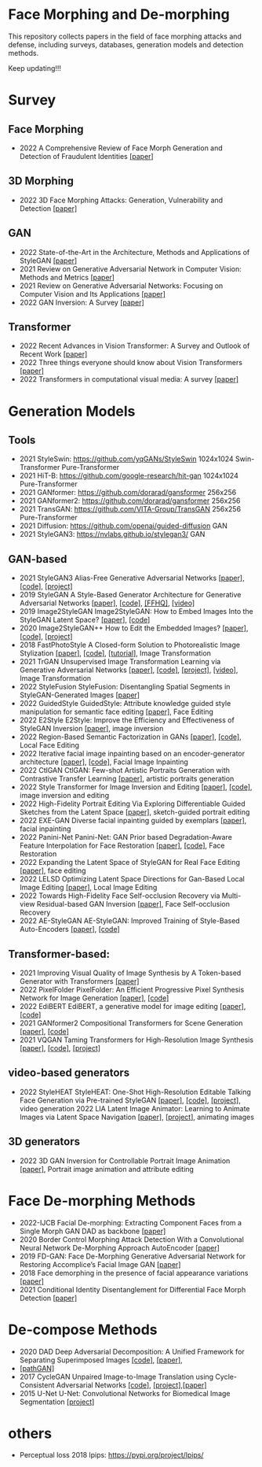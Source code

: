 # Face Morphing and De-morphing
This repository collects papers in the field of face morphing attacks and defense, including surveys, databases, generation models and detection methods.

Keep updating!!!

# Survey			
## Face Morphing
* 2022	A Comprehensive Review of Face Morph Generation and Detection of Fraudulent Identities	[[paper]](https://www.mdpi.com/2076-3417/12/24/12545)




## 3D Morphing
* 2022		3D Face Morphing Attacks: Generation, Vulnerability and Detection	[[paper]](https://arxiv.org/abs/2201.03454)

## GAN
		
* 2022	State-of-the-Art in the Architecture, Methods and Applications of StyleGAN	[[paper]](https://arxiv.org/abs/2202.14020)
* 2021	Review on Generative Adversarial Network in Computer Vision: Methods and Metrics	[[paper]](https://ieeexplore.ieee.org/abstract/document/9696113)
* 2021	Review on Generative Adversarial Networks: Focusing on Computer Vision and Its Applications	[[paper]](https://www.mdpi.com/2079-9292/10/10/1216)
* 2022	GAN Inversion: A Survey	[[paper]](https://github.com/weihaox/awesome-gan-inversion)
		
## Transformer		
* 2022	Recent Advances in Vision Transformer: A Survey and Outlook of Recent Work	[[paper]](https://arxiv.org/abs/2203.01536)
* 2022	Three things everyone should know about Vision Transformers	[[paper]](https://arxiv.org/abs/2203.09795)
* 2022	Transformers in computational visual media: A survey	[[paper]](https://link.springer.com/article/10.1007/s41095-021-0247-3)

# Generation Models
## Tools
* 2021	StyleSwin: https://github.com/yqGANs/StyleSwin	1024x1024	Swin-Transformer  Pure-Transformer
*	2021	HiT-B:	https://github.com/google-research/hit-gan	1024x1024	  Pure-Transformer
*	2021	GANformer:	https://github.com/dorarad/gansformer	256x256	
*	2021	GANformer2:	https://github.com/dorarad/gansformer	256x256	
*	2021	TransGAN:	https://github.com/VITA-Group/TransGAN	256x256	  Pure-Transformer
* 2021	Diffusion:	https://github.com/openai/guided-diffusion		GAN
* 2021	StyleGAN3:	https://nvlabs.github.io/stylegan3/		 GAN

## GAN-based
* 2021	StyleGAN3	Alias-Free Generative Adversarial Networks	[[paper]](https://arxiv.org/abs/2106.12423),	[[code]](https://github.com/NVlabs/stylegan3),	[[project]](https://nvlabs.github.io/stylegan3/)
* 2019	StyleGAN	A Style-Based Generator Architecture for Generative Adversarial Networks [[paper]](https://arxiv.org/abs/1812.04948),	[[code]](https://github.com/NVlabs/stylegan),	[[FFHQ]](https://github.com/NVlabs/ffhq-dataset),	[[video]](https://youtu.be/kSLJriaOumA)
* 2019	Image2StyleGAN	Image2StyleGAN: How to Embed Images Into the StyleGAN Latent Space?	[[paper]](https://arxiv.org/abs/1904.03189),	[[code]](https://github.com/zaidbhat1234/Image2StyleGAN)
* 2020	Image2StyleGAN++	How to Edit the Embedded Images?	[[paper]](https://arxiv.org/abs/1911.11544),	[[code]](https://github.com/pacifinapacific/StyleGAN_LatentEditor),	[[project]](https://paperswithcode.com/paper/image2stylegan-how-to-edit-the-embedded)			
* 2018	FastPhotoStyle	A Closed-form Solution to Photorealistic Image Stylization	[[paper]](https://arxiv.org/abs/1802.06474),	[[code]](https://github.com/NVIDIA/FastPhotoStyle),		[[tutorial]](https://github.com/NVIDIA/FastPhotoStyle/blob/master/TUTORIAL.md),	Image Transformation	
* 2021	TrGAN	Unsupervised Image Transformation Learning via Generative Adversarial Networks	[[paper]](https://arxiv.org/pdf/2103.07751.pdf),	[[code]](https://github.com/genforce/trgan),	[[project]](https://genforce.github.io/trgan/),	[[video]](https://www.youtube.com/watch?v=ZTYLihZYwYM),	Image Transformation	
* 2022	StyleFusion	StyleFusion: Disentangling Spatial Segments in StyleGAN-Generated Images	[[paper]](https://dl.acm.org/doi/abs/10.1145/3527168?casa_token=lM-oR1gueGoAAAAA:Ba0-Lkj2TM5EI8KOs7UsTH_xKV54Tprqqkn9GD9Xp_8Hrk2tbY-tSRQopsimUEOZ_72398kdwfrS)					
* 2022	GuidedStyle	GuidedStyle: Attribute knowledge guided style manipulation for semantic face editing	[[paper]](https://reader.elsevier.com/reader/sd/pii/S0893608021004081?token=76D73A0D8961B63532327C224B39CD9E81C332A92C6F958D9DD88315672FD5C39C23DF798DC26E27DE92E361BEE15391&originRegion=us-east-1&originCreation=20220502204600), Face Editing	
* 2022	E2Style	E2Style: Improve the Efficiency and Effectiveness of StyleGAN Inversion	[[paper]](https://ieeexplore.ieee.org/abstract/document/9760266), image inversion	
* 2022		Region-Based Semantic Factorization in GANs	[[paper]](https://arxiv.org/abs/2202.09649),	[[code]](https://github.com/zhujiapeng/resefa/), Local Face Editing	
* 2022		Iterative facial image inpainting based on an encoder-generator architecture	[[paper]](https://arxiv.org/abs/2101.07036),	[[code]](https://github.com/yahyadogan72/iterative_facial_image_inpainting), Facial Image Inpainting	
* 2022	CtlGAN	CtlGAN: Few-shot Artistic Portraits Generation with Contrastive Transfer Learning	[[paper]](https://arxiv.org/abs/2203.08612), artistic portraits generation	
* 2022		Style Transformer for Image Inversion and Editing	[[paper]](https://arxiv.org/abs/2203.07932),	[[code]](https://github.com/sapphire497/style-transformer), image inversion and editing	
* 2022		High-Fidelity Portrait Editing Via Exploring Differentiable Guided Sketches from the Latent Space	[[paper]](https://ieeexplore.ieee.org/abstract/document/9747428?casa_token=PsGhi63-gxEAAAAA:xxyQ6KY6yYbPhh9FQQZgCzJ8K6GTKgEoCyknP7GEZrTh-VarYZmEHk2kcch4DRLs5pz4Z5yRYg), sketch-guided portrait editing	
* 2022	EXE-GAN	Diverse facial inpainting guided by exemplars	[[paper]](https://arxiv.org/abs/2202.06358), facial inpainting	
* 2022	Panini-Net	Panini-Net: GAN Prior based Degradation-Aware Feature Interpolation for Face Restoration	[[paper]](https://www.aaai.org/AAAI22Papers/AAAI-4252.WangY.pdf),	[[code]](https://github.com/jianzhangcs/panini),  Face Restoration	
* 2022		Expanding the Latent Space of StyleGAN for Real Face Editing	[[paper]](https://arxiv.org/abs/2204.12530), face editing	
* 2022	LELSD	Optimizing Latent Space Directions for Gan-Based Local Image Editing	[[paper]](https://ieeexplore.ieee.org/abstract/document/9747326?casa_token=OPLa6aQp2EYAAAAA:lW3PGF1GUk4OZsYFRH1ebQGu7kBz0yZt1FFLKBENIABEWxrOk0gdnhHxual8QJhCUe_UQ49UnA), Local Image Editing	
* 2022		Towards High-Fidelity Face Self-occlusion Recovery via Multi-view Residual-based GAN Inversion	[[paper]](https://www.aaai.org/AAAI22Papers/AAAI-2208.ChenJ.pdf), Face Self-occlusion Recovery	
* 2022	AE-StyleGAN	AE-StyleGAN: Improved Training of Style-Based Auto-Encoders	[[paper]](https://openaccess.thecvf.com/content/WACV2022/html/Han_AE-StyleGAN_Improved_Training_of_Style-Based_Auto-Encoders_WACV_2022_paper.html), [[code]](https://github.com/phymhan/stylegan2-pytorch)

## Transformer-based:
* 2021	Improving Visual Quality of Image Synthesis by A Token-based Generator with Transformers	[[paper]](https://proceedings.neurips.cc/paper/2021/hash/b056eb1587586b71e2da9acfe4fbd19e-Abstract.html)		
* 2022	PixelFolder	PixelFolder: An Efficient Progressive Pixel Synthesis Network for Image Generation	[[paper]](https://arxiv.org/abs/2204.00833),	[[code]](https://github.com/BlingHe/PixelFolder)	
* 2022	EdiBERT	EdiBERT, a generative model for image editing	[[paper]](https://arxiv.org/abs/2111.15264),	[[code]](http://code/)	
* 2021	GANformer2	Compositional Transformers for Scene Generation	[[paper]](https://proceedings.neurips.cc/paper/2021/hash/4eff0720836a198b6174eecf02cbfdbf-Abstract.html),	[[code]](https://github.com/dorarad/gansformer)	
* 2021	VQGAN	Taming Transformers for High-Resolution Image Synthesis	[[paper]](https://arxiv.org/abs/2012.09841),	[[code]](https://github.com/CompVis/taming-transformers),	[[project]](https://compvis.github.io/taming-transformers/)
					
## video-based generators
* 2022	StyleHEAT	StyleHEAT: One-Shot High-Resolution Editable Talking Face Generation via Pre-trained StyleGAN	[[paper]](https://arxiv.org/abs/2203.04036),	[[code]](https://github.com/FeiiYin/StyleHEAT),	[[project]](https://feiiyin.github.io/StyleHEAT/), video generation
2022	LIA	Latent Image Animator: Learning to Animate Images via Latent Space Navigation	[[paper]](https://arxiv.org/abs/2203.09043), [[project]](https://wyhsirius.github.io/LIA-project/), 	animating images

## 3D generators
* 2022		3D GAN Inversion for Controllable Portrait Image Animation	[[paper]](https://arxiv.org/abs/2203.13441), Portrait image animation and attribute editing	


# Face De-morphing Methods
* 2022-IJCB		Facial De-morphing: Extracting Component Faces from a Single Morph	GAN	DAD as backbone		[[paper]](https://arxiv.org/abs/2209.02933)
* 2020		Border Control Morphing Attack Detection With a Convolutional Neural Network De-Morphing Approach	AutoEncoder			[[paper]](https://ieeexplore.ieee.org/abstract/document/9091520)
* 2019		FD-GAN: Face De-Morphing Generative Adversarial Network for Restoring Accomplice’s Facial Image	GAN [[paper]](https://ieeexplore.ieee.org/abstract/document/8730323)
* 2018		Face demorphing in the presence of facial appearance variations	[[paper]](https://ieeexplore.ieee.org/abstract/document/8553430?casa_token=WBeRdqDeJNoAAAAA:9-mV0MSfPm95HK-WQdh10JId5-gVMr8BqgFemUK9oLiEA9aLqteeEDlnGsBZIHPmaX-D3pjQcg)
* 2021		Conditional Identity Disentanglement for Differential Face Morph Detection [[paper]](https://arxiv.org/abs/2107.02162)


  
# De-compose Methods
* 2020	DAD	Deep Adversarial Decomposition: A Unified Framework for Separating Superimposed Images	[[code]](https://github.com/jiupinjia/Deep-adversarial-decomposition),	[[paper]](https://openaccess.thecvf.com/content_CVPR_2020/html/Zou_Deep_Adversarial_Decomposition_A_Unified_Framework_for_Separating_Superimposed_Images_CVPR_2020_paper.html),
* [[pathGAN]](https://github.com/He-jerry/PatchGAN)		
* 2017	CycleGAN	Unpaired Image-to-Image Translation using Cycle-Consistent Adversarial Networks	[[code]](https://github.com/junyanz/CycleGAN),	[[project]](https://junyanz.github.io/CycleGAN/),[[paper]](https://arxiv.org/pdf/1703.10593.pdf)	
* 2015	U-Net	U-Net: Convolutional Networks for Biomedical Image Segmentation		[[project]](https://lmb.informatik.uni-freiburg.de/people/ronneber/u-net/)	



# others					
* Perceptual loss	2018	lpips:	https://pypi.org/project/lpips/		
		
